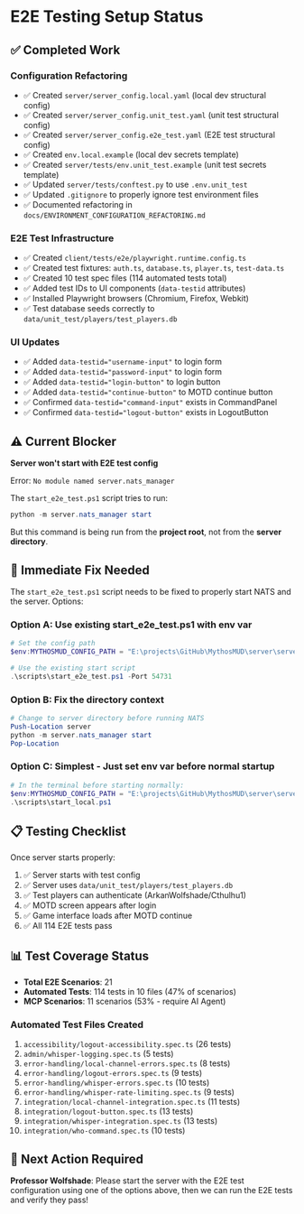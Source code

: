 # E2E Testing Setup Status

## ✅ Completed Work

### Configuration Refactoring

- ✅ Created `server/server_config.local.yaml` (local dev structural config)
- ✅ Created `server/server_config.unit_test.yaml` (unit test structural config)
- ✅ Created `server/server_config.e2e_test.yaml` (E2E test structural config)
- ✅ Created `env.local.example` (local dev secrets template)
- ✅ Created `server/tests/env.unit_test.example` (unit test secrets template)
- ✅ Updated `server/tests/conftest.py` to use `.env.unit_test`
- ✅ Updated `.gitignore` to properly ignore test environment files
- ✅ Documented refactoring in `docs/ENVIRONMENT_CONFIGURATION_REFACTORING.md`

### E2E Test Infrastructure

- ✅ Created `client/tests/e2e/playwright.runtime.config.ts`
- ✅ Created test fixtures: `auth.ts`, `database.ts`, `player.ts`, `test-data.ts`
- ✅ Created 10 test spec files (114 automated tests total)
- ✅ Added test IDs to UI components (`data-testid` attributes)
- ✅ Installed Playwright browsers (Chromium, Firefox, Webkit)
- ✅ Test database seeds correctly to `data/unit_test/players/test_players.db`

### UI Updates

- ✅ Added `data-testid="username-input"` to login form
- ✅ Added `data-testid="password-input"` to login form
- ✅ Added `data-testid="login-button"` to login button
- ✅ Added `data-testid="continue-button"` to MOTD continue button
- ✅ Confirmed `data-testid="command-input"` exists in CommandPanel
- ✅ Confirmed `data-testid="logout-button"` exists in LogoutButton

## ⚠️ Current Blocker

**Server won't start with E2E test config**

Error: `No module named server.nats_manager`

The `start_e2e_test.ps1` script tries to run:

```powershell
python -m server.nats_manager start
```

But this command is being run from the **project root**, not from the **server directory**.

## 🔧 Immediate Fix Needed

The `start_e2e_test.ps1` script needs to be fixed to properly start NATS and the server. Options:

### Option A: Use existing start_e2e_test.ps1 with env var

```powershell
# Set the config path
$env:MYTHOSMUD_CONFIG_PATH = "E:\projects\GitHub\MythosMUD\server\server_config.e2e_test.yaml"

# Use the existing start script
.\scripts\start_e2e_test.ps1 -Port 54731
```

### Option B: Fix the directory context

```powershell
# Change to server directory before running NATS
Push-Location server
python -m server.nats_manager start
Pop-Location
```

### Option C: Simplest - Just set env var before normal startup

```powershell
# In the terminal before starting normally:
$env:MYTHOSMUD_CONFIG_PATH = "E:\projects\GitHub\MythosMUD\server\server_config.e2e_test.yaml"
.\scripts\start_local.ps1
```

## 📋 Testing Checklist

Once server starts properly:

1. ✅ Server starts with test config
2. ✅ Server uses `data/unit_test/players/test_players.db`
3. ✅ Test players can authenticate (ArkanWolfshade/Cthulhu1)
4. ✅ MOTD screen appears after login
5. ✅ Game interface loads after MOTD continue
6. ✅ All 114 E2E tests pass

## 📊 Test Coverage Status

- **Total E2E Scenarios**: 21
- **Automated Tests**: 114 tests in 10 files (47% of scenarios)
- **MCP Scenarios**: 11 scenarios (53% - require AI Agent)

### Automated Test Files Created

1. `accessibility/logout-accessibility.spec.ts` (26 tests)
2. `admin/whisper-logging.spec.ts` (5 tests)
3. `error-handling/local-channel-errors.spec.ts` (8 tests)
4. `error-handling/logout-errors.spec.ts` (9 tests)
5. `error-handling/whisper-errors.spec.ts` (10 tests)
6. `error-handling/whisper-rate-limiting.spec.ts` (9 tests)
7. `integration/local-channel-integration.spec.ts` (11 tests)
8. `integration/logout-button.spec.ts` (13 tests)
9. `integration/whisper-integration.spec.ts` (13 tests)
10. `integration/who-command.spec.ts` (10 tests)

## 🎯 Next Action Required

**Professor Wolfshade**: Please start the server with the E2E test configuration using one of the options above, then we can run the E2E tests and verify they pass!
